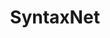 ---
title: SyntaxNet
references:
 - "[Announcing SyntaxNet: The World’s Most Accurate Parser Goes Open Source - Google Research Blog](https://research.googleblog.com/2016/05/announcing-syntaxnet-worlds-most.html)"
---